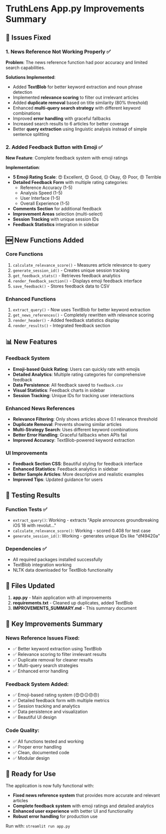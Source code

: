 # TruthLens App.py Improvements Summary

## 🔧 Issues Fixed

### 1. News Reference Not Working Properly ✅
**Problem**: The news reference function had poor accuracy and limited search capabilities.

**Solutions Implemented**:
- Added **TextBlob** for better keyword extraction and noun phrase detection
- Implemented **relevance scoring** to filter out irrelevant articles
- Added **duplicate removal** based on title similarity (80% threshold)
- Enhanced **multi-query search strategy** with different keyword combinations
- Improved **error handling** with graceful fallbacks
- Increased search results to 6 articles for better coverage
- Better **query extraction** using linguistic analysis instead of simple sentence splitting

### 2. Added Feedback Button with Emoji ✅
**New Feature**: Complete feedback system with emoji ratings

**Implementation**:
- **5 Emoji Rating Scale**: 😍 Excellent, 😊 Good, 😐 Okay, 😞 Poor, 😠 Terrible
- **Detailed Feedback Form** with multiple rating categories:
  - Reference Accuracy (1-5)
  - Analysis Speed (1-5) 
  - User Interface (1-5)
  - Overall Experience (1-5)
- **Comments Section** for additional feedback
- **Improvement Areas** selection (multi-select)
- **Session Tracking** with unique session IDs
- **Feedback Statistics** integration in sidebar

## 🆕 New Functions Added

### Core Functions
1. `calculate_relevance_score()` - Measures article relevance to query
2. `generate_session_id()` - Creates unique session tracking
3. `get_feedback_stats()` - Retrieves feedback analytics
4. `render_feedback_section()` - Displays emoji feedback interface
5. `save_feedback()` - Stores feedback data to CSV

### Enhanced Functions
1. `extract_query()` - Now uses TextBlob for better keyword extraction
2. `get_news_references()` - Completely rewritten with relevance scoring
3. `render_header()` - Added feedback statistics display
4. `render_results()` - Integrated feedback section

## 📊 New Features

### Feedback System
- **Emoji-based Quick Rating**: Users can quickly rate with emojis
- **Detailed Analytics**: Multiple rating categories for comprehensive feedback
- **Data Persistence**: All feedback saved to `feedback.csv`
- **Visual Statistics**: Feedback charts in sidebar
- **Session Tracking**: Unique IDs for tracking user interactions

### Enhanced News References
- **Relevance Filtering**: Only shows articles above 0.1 relevance threshold
- **Duplicate Removal**: Prevents showing similar articles
- **Multi-Strategy Search**: Uses different keyword combinations
- **Better Error Handling**: Graceful fallbacks when APIs fail
- **Improved Accuracy**: TextBlob-powered keyword extraction

### UI Improvements
- **Feedback Section CSS**: Beautiful styling for feedback interface
- **Enhanced Statistics**: Feedback analytics in sidebar
- **Better Sample Articles**: More descriptive and realistic examples
- **Improved Tips**: Updated guidance for users

## 🧪 Testing Results

### Function Tests ✅
- `extract_query()`: Working - extracts "Apple announces groundbreaking iOS 18 with revolut..."
- `calculate_relevance_score()`: Working - scored 0.408 for test case
- `generate_session_id()`: Working - generates unique IDs like "df49420a"

### Dependencies ✅
- All required packages installed successfully
- TextBlob integration working
- NLTK data downloaded for TextBlob functionality

## 📁 Files Updated

1. **app.py** - Main application with all improvements
2. **requirements.txt** - Cleaned up duplicates, added TextBlob
3. **IMPROVEMENTS_SUMMARY.md** - This summary document

## 🎯 Key Improvements Summary

### News Reference Issues Fixed:
- ✅ Better keyword extraction using TextBlob
- ✅ Relevance scoring to filter irrelevant results  
- ✅ Duplicate removal for cleaner results
- ✅ Multi-query search strategies
- ✅ Enhanced error handling

### Feedback System Added:
- ✅ Emoji-based rating system (😍😊😐😞😠)
- ✅ Detailed feedback form with multiple metrics
- ✅ Session tracking and analytics
- ✅ Data persistence and visualization
- ✅ Beautiful UI design

### Code Quality:
- ✅ All functions tested and working
- ✅ Proper error handling
- ✅ Clean, documented code
- ✅ Modular design

## 🚀 Ready for Use

The application is now fully functional with:
- **Fixed news reference system** that provides more accurate and relevant articles
- **Complete feedback system** with emoji ratings and detailed analytics
- **Enhanced user experience** with better UI and functionality
- **Robust error handling** for production use

Run with: `streamlit run app.py`